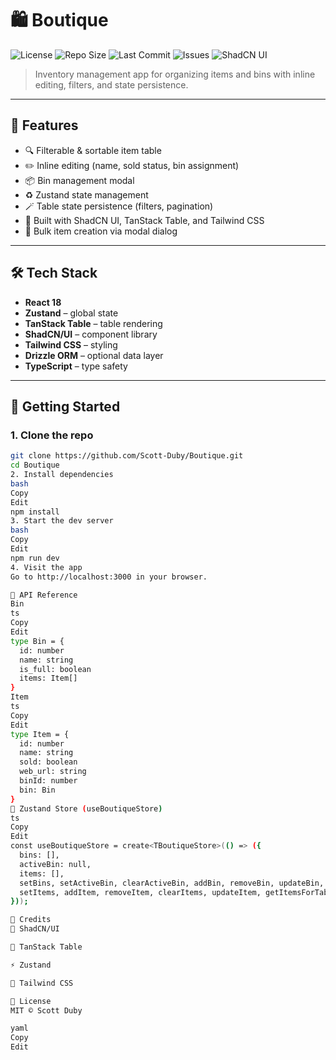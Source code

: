 # 🛍️ Boutique

![License](https://img.shields.io/github/license/Scott-Duby/Boutique?style=flat-square)
![Repo Size](https://img.shields.io/github/repo-size/Scott-Duby/Boutique?style=flat-square)
![Last Commit](https://img.shields.io/github/last-commit/Scott-Duby/Boutique?style=flat-square)
![Issues](https://img.shields.io/github/issues/Scott-Duby/Boutique?style=flat-square)
![ShadCN UI](https://img.shields.io/badge/ui-shadcn/ui-blueviolet?logo=tailwindcss&style=flat-square)

> Inventory management app for organizing items and bins with inline editing, filters, and state persistence.

---

## 🧠 Features

- 🔍 Filterable & sortable item table
- ✏️ Inline editing (name, sold status, bin assignment)
- 📦 Bin management modal
- ♻️ Zustand state management
- 🪄 Table state persistence (filters, pagination)
- 💅 Built with ShadCN UI, TanStack Table, and Tailwind CSS
- 💾 Bulk item creation via modal dialog

---

## 🛠️ Tech Stack

- **React 18**
- **Zustand** – global state
- **TanStack Table** – table rendering
- **ShadCN/UI** – component library
- **Tailwind CSS** – styling
- **Drizzle ORM** – optional data layer
- **TypeScript** – type safety

---

## 🚀 Getting Started

### 1. Clone the repo

```bash
git clone https://github.com/Scott-Duby/Boutique.git
cd Boutique
2. Install dependencies
bash
Copy
Edit
npm install
3. Start the dev server
bash
Copy
Edit
npm run dev
4. Visit the app
Go to http://localhost:3000 in your browser.

🧪 API Reference
Bin
ts
Copy
Edit
type Bin = {
  id: number
  name: string
  is_full: boolean
  items: Item[]
}
Item
ts
Copy
Edit
type Item = {
  id: number
  name: string
  sold: boolean
  web_url: string
  binId: number
  bin: Bin
}
🧠 Zustand Store (useBoutiqueStore)
ts
Copy
Edit
const useBoutiqueStore = create<TBoutiqueStore>(() => ({
  bins: [],
  activeBin: null,
  items: [],
  setBins, setActiveBin, clearActiveBin, addBin, removeBin, updateBin, clearBins,
  setItems, addItem, removeItem, clearItems, updateItem, getItemsForTable
}));

🙏 Credits
💅 ShadCN/UI

🧠 TanStack Table

⚡ Zustand

🎨 Tailwind CSS

📄 License
MIT © Scott Duby

yaml
Copy
Edit
